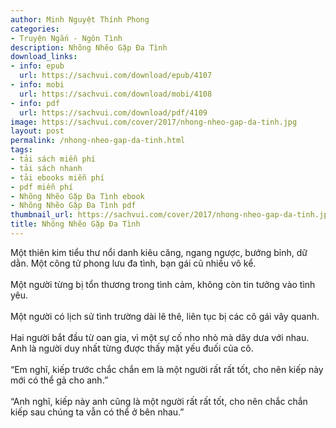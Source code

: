 ```yaml
---
author: Minh Nguyệt Thính Phong
categories:
- Truyện Ngắn - Ngôn Tình
description: Nhõng Nhẽo Gặp Đa Tình
download_links:
- info: epub
  url: https://sachvui.com/download/epub/4107
- info: mobi
  url: https://sachvui.com/download/mobi/4108
- info: pdf
  url: https://sachvui.com/download/pdf/4109
image: https://sachvui.com/cover/2017/nhong-nheo-gap-da-tinh.jpg
layout: post
permalink: /nhong-nheo-gap-da-tinh.html
tags:
- tải sách miễn phí
- tải sách nhanh
- tải ebooks miễn phí
- pdf miễn phí
- Nhõng Nhẽo Gặp Đa Tình ebook
- Nhõng Nhẽo Gặp Đa Tình pdf
thumbnail_url: https://sachvui.com/cover/2017/nhong-nheo-gap-da-tinh.jpg
title: Nhõng Nhẽo Gặp Đa Tình
---
```


 <div class="item-desc text-justify"> <p>Một thiên kim tiểu thư nổi danh kiêu căng, ngang ngược, bướng bỉnh, dữ dằn. Một công tử phong lưu đa tình, bạn gái cũ nhiều vô kể.<br><br>Một người từng bị tổn thương trong tình cảm, không còn tin tưởng vào tình yêu.<br><br>Một người có lịch sử tình trường dài lê thê, liên tục bị các cô gái vây quanh.<br><br>Hai người bắt đầu từ oan gia, vì một sự cố nho nhỏ mà dây dưa với nhau. Anh là người duy nhất từng được thấy mặt yếu đuối của cô.<br><br>“Em nghĩ, kiếp trước chắc chắn em là một người rất rất tốt, cho nên kiếp này mới có thể gả cho anh.”<br><br>“Anh nghĩ, kiếp này anh cũng là một người rất rất tốt, cho nên chắc chắn kiếp sau chúng ta vẫn có thể ở bên nhau.”</p> </div>